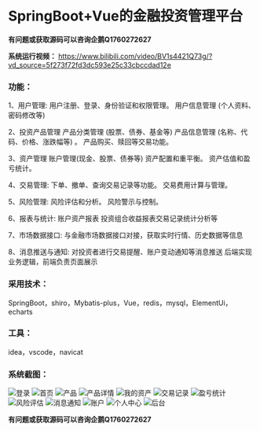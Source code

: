 # SpringBoot+Vue的金融投资管理平台

**有问题或获取源码可以咨询企鹅Q1760272627** 

**系统运行视频：** https://www.bilibili.com/video/BV1s4421Q73g/?vd_source=5f273f72fd3dc593e25c33cbccdad12e 

### 功能：
1、用户管理:
用户注册、登录、身份验证和权限管理。
用户信息管理 (个人资料、密码修改等)

2、投资产品管理
产品分类管理 (股票、债券、基金等)
产品信息管理 (名称、代码、价格、涨跌幅等) 。
产品购买、赎回等交易功能。

3、资产管理
账户管理(现金、股票、债券等)
资产配置和重平衡。
资产估值和盈亏统计。

4、交易管理:
下单、撤单、查询交易记录等功能。
交易费用计算与管理。

5、风险管理:
风险评估和分析。
风险警示与控制。

6、报表与统计:
账户资产报表
投资组合收益报表交易记录统计分析等

7、市场数据接口:
与金融市场数据接口对接，获取实时行情、历史数据等信息

8、消息推送与通知:
对投资者进行交易提醒、账户变动通知等消息推送
后端实现业务逻辑，前端负责页面展示

### 采用技术：
SpringBoot，shiro，Mybatis-plus，Vue，redis，mysql，ElementUi，echarts

### 工具：
idea，vscode，navicat

### 系统截图：
![登录](src/assets/image/image.png)
![首页](src/assets/image/image1.png)
![产品](src/assets/image/image2.png)
![产品详情](src/assets/image/image3.png)
![我的资产](src/assets/image/image4.png)
![交易记录](src/assets/image/image5.png)
![盈亏统计](src/assets/image/image23.png)
![风险评估](src/assets/image/image6.png)
![消息通知](src/assets/image/image7.png)
![账户](src/assets/image/image11.png)
![个人中心](src/assets/image/image12.png)
![后台](src/assets/image/image111.png)

**有问题或获取源码可以咨询企鹅Q1760272627** 
